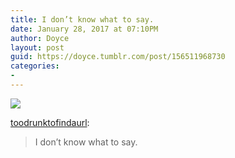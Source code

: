 ```yaml
---
title: I don’t know what to say.
date: January 28, 2017 at 07:10PM
author: Doyce
layout: post
guid: https://doyce.tumblr.com/post/156511968730
categories:
- 
--- 
```


<img src="https://68.media.tumblr.com/a7b3d4da60849ce5f84612db5cbd4c32/tumblr_okif4mFaXO1shfrlxo1_500.jpg"/> 
 
<p><a href="http://toodrunktofindaurl.tumblr.com/post/156502253276/i-dont-know-what-to-say" class="tumblr_blog" target="_blank">toodrunktofindaurl</a>:</p>

<blockquote><p>I don’t know what to say.</p></blockquote> 
